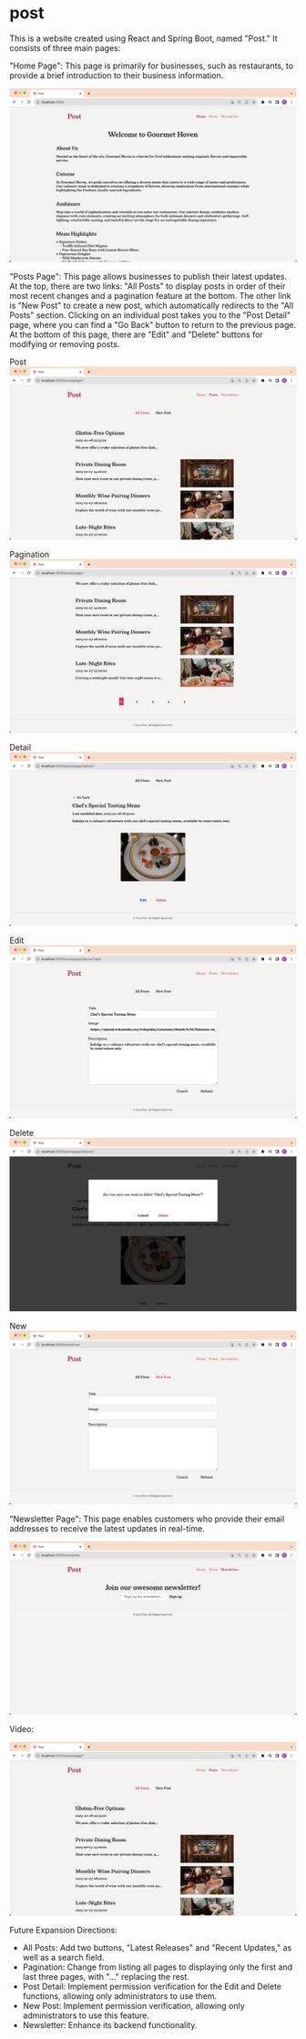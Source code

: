 # post

This is a website created using React and Spring Boot, named "Post." It consists of three main pages:

"Home Page": This page is primarily for businesses, such as restaurants, to provide a brief introduction to their business information.

![Home](https://github.com/Nancy967/post/blob/main/src/images/Home.png)

"Posts Page": This page allows businesses to publish their latest updates. At the top, there are two links: "All Posts" to display posts in order of their most recent changes and a pagination feature at the bottom. The other link is "New Post" to create a new post, which automatically redirects to the "All Posts" section. Clicking on an individual post takes you to the "Post Detail" page, where you can find a "Go Back" button to return to the previous page. At the bottom of this page, there are "Edit" and "Delete" buttons for modifying or removing posts.

Post
![Post](https://github.com/Nancy967/post/blob/main/src/images/Post.png)

Pagination
![Pagination](https://github.com/Nancy967/post/blob/main/src/images/Pagination.png)

Detail
![Detail](https://github.com/Nancy967/post/blob/main/src/images/Detail.png)

Edit
![Edit](https://github.com/Nancy967/post/blob/main/src/images/Edit.png)

Delete
![Delete](https://github.com/Nancy967/post/blob/main/src/images/Delete.png)

New
![New](https://github.com/Nancy967/post/blob/main/src/images/New.png)


"Newsletter Page": This page enables customers who provide their email addresses to receive the latest updates in real-time.

![Newsletter](https://github.com/Nancy967/post/blob/main/src/images/Newsletter.png)

Video: 

[![Post](https://github.com/Nancy967/post/blob/main/src/images/Post.png)](https://www.youtube.com/watch?v=TCNThtTZUn0)

Future Expansion Directions:
* All Posts: Add two buttons, "Latest Releases" and "Recent Updates," as well as a search field.
* Pagination: Change from listing all pages to displaying only the first and last three pages, with "..." replacing the rest.
* Post Detail: Implement permission verification for the Edit and Delete functions, allowing only administrators to use them.
* New Post: Implement permission verification, allowing only administrators to use this feature.
* Newsletter: Enhance its backend functionality.
